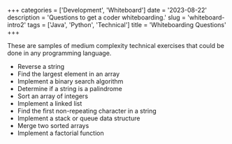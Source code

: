 +++
categories = ['Development', 'Whiteboard']
date = '2023-08-22'
description = 'Questions to get a coder whiteboarding.'
slug = 'whiteboard-intro2'
tags = ['Java', 'Python', 'Technical']
title = 'Whiteboarding Questions'
+++

These are samples of medium complexity technical exercises that could be done in any programming language.

- Reverse a string
- Find the largest element in an array
- Implement a binary search algorithm
- Determine if a string is a palindrome
- Sort an array of integers
- Implement a linked list
- Find the first non-repeating character in a string
- Implement a stack or queue data structure
- Merge two sorted arrays
- Implement a factorial function
